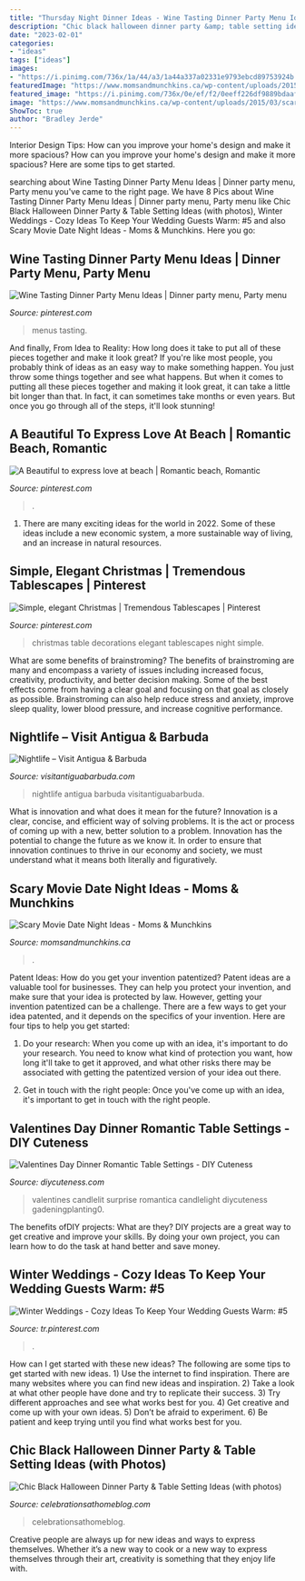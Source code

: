 ```yaml
---
title: "Thursday Night Dinner Ideas - Wine Tasting Dinner Party Menu Ideas"
description: "Chic black halloween dinner party &amp; table setting ideas (with photos)"
date: "2023-02-01"
categories:
- "ideas"
tags: ["ideas"]
images:
- "https://i.pinimg.com/736x/1a/44/a3/1a44a337a02331e9793ebcd89753924b.jpg"
featuredImage: "https://www.momsandmunchkins.ca/wp-content/uploads/2015/03/scary-movie-date-night-printables-2.jpg"
featured_image: "https://i.pinimg.com/736x/0e/ef/f2/0eeff226df9889bdaaf3578e4a8f8708.jpg"
image: "https://www.momsandmunchkins.ca/wp-content/uploads/2015/03/scary-movie-date-night-printables-2.jpg"
ShowToc: true
author: "Bradley Jerde"
---
```



Interior Design Tips: How can you improve your home's design and make it more spacious?
How can you improve your home's design and make it more spacious? Here are some tips to get started.

	

		
searching about Wine Tasting Dinner Party Menu Ideas | Dinner party menu, Party menu you've came to the right page. We have 8 Pics about Wine Tasting Dinner Party Menu Ideas | Dinner party menu, Party menu like Chic Black Halloween Dinner Party &amp; Table Setting Ideas (with photos), Winter Weddings - Cozy Ideas To Keep Your Wedding Guests Warm: #5 and also Scary Movie Date Night Ideas - Moms &amp; Munchkins. Here you go:
		
    
## Wine Tasting Dinner Party Menu Ideas | Dinner Party Menu, Party Menu

<img loading=lazy src="https://i.pinimg.com/736x/0e/ef/f2/0eeff226df9889bdaaf3578e4a8f8708.jpg" onerror="this.onerror=null;this.src='https://tse1.mm.bing.net/th?id=OIP.z6rZrZE3QRtwEC4OZWoWnwAAAA&amp;pid=15.1';" alt="Wine Tasting Dinner Party Menu Ideas | Dinner party menu, Party menu">

_Source: pinterest.com_

>menus tasting. 

	

And finally, From Idea to Reality: How long does it take to put all of these pieces together and make it look great?
If you're like most people, you probably think of ideas as an easy way to make something happen. You just throw some things together and see what happens. But when it comes to putting all these pieces together and making it look great, it can take a little bit longer than that. In fact, it can sometimes take months or even years. But once you go through all of the steps, it'll look stunning!

    
## A Beautiful To Express Love At Beach | Romantic Beach, Romantic

<img loading=lazy src="https://i.pinimg.com/736x/1a/44/a3/1a44a337a02331e9793ebcd89753924b.jpg" onerror="this.onerror=null;this.src='https://tse2.mm.bing.net/th?id=OIP.Tc2O2SBp1gt0S-7EWgbNDQHaMu&amp;pid=15.1';" alt="A Beautiful to express love at beach | Romantic beach, Romantic">

_Source: pinterest.com_

>. 

	

1. There are many exciting ideas for the world in 2022. Some of these ideas include a new economic system, a more sustainable way of living, and an increase in natural resources.

    
## Simple, Elegant Christmas | Tremendous Tablescapes | Pinterest

<img loading=lazy src="https://i.pinimg.com/736x/46/ea/4a/46ea4a7da2d5b95657ba5e623fe79aeb.jpg" onerror="this.onerror=null;this.src='https://tse4.mm.bing.net/th?id=OIP.rsuv7MmQlGpWcmBOJ8XPcAHaLL&amp;pid=15.1';" alt="Simple, elegant Christmas | Tremendous Tablescapes | Pinterest">

_Source: pinterest.com_

>christmas table decorations elegant tablescapes night simple. 

	

What are some benefits of brainstroming?
The benefits of brainstroming are many and encompass a variety of issues including increased focus, creativity, productivity, and better decision making. Some of the best effects come from having a clear goal and focusing on that goal as closely as possible. Brainstroming can also help reduce stress and anxiety, improve sleep quality, lower blood pressure, and increase cognitive performance.

    
## Nightlife – Visit Antigua &amp; Barbuda

<img loading=lazy src="https://visitantiguabarbuda.com/wp-content/uploads/sea-side-dinner-lounge.jpg" onerror="this.onerror=null;this.src='https://tse3.mm.bing.net/th?id=OIP.40ieQMcFZHSlxe_RvA25IgHaEK&amp;pid=15.1';" alt="Nightlife – Visit Antigua &amp; Barbuda">

_Source: visitantiguabarbuda.com_

>nightlife antigua barbuda visitantiguabarbuda. 

	

What is innovation and what does it mean for the future?
Innovation is a clear, concise, and efficient way of solving problems. It is the act or process of coming up with a new, better solution to a problem. Innovation has the potential to change the future as we know it. In order to ensure that innovation continues to thrive in our economy and society, we must understand what it means both literally and figuratively.

    
## Scary Movie Date Night Ideas - Moms &amp; Munchkins

<img loading=lazy src="https://www.momsandmunchkins.ca/wp-content/uploads/2015/03/scary-movie-date-night-printables-2.jpg" onerror="this.onerror=null;this.src='https://tse3.mm.bing.net/th?id=OIP.t9C_p76WtvEDps5HAfCITwHaKZ&amp;pid=15.1';" alt="Scary Movie Date Night Ideas - Moms &amp; Munchkins">

_Source: momsandmunchkins.ca_

>. 

	

Patent Ideas: How do you get your invention patentized?
Patent ideas are a valuable tool for businesses. They can help you protect your invention, and make sure that your idea is protected by law. However, getting your invention patentized can be a challenge. There are a few ways to get your idea patented, and it depends on the specifics of your invention. Here are four tips to help you get started: 
1. Do your research: When you come up with an idea, it's important to do your research. You need to know what kind of protection you want, how long it'll take to get it approved, and what other risks there may be associated with getting the patentized version of your idea out there. 

2. Get in touch with the right people: Once you've come up with an idea, it's important to get in touch with the right people.

    
## Valentines Day Dinner Romantic Table Settings - DIY Cuteness

<img loading=lazy src="https://diycuteness.com/wp-content/uploads/2019/12/Valentines-Day-Dinner-Romantic-Table-Settings-9.jpg" onerror="this.onerror=null;this.src='https://tse1.mm.bing.net/th?id=OIP.Xn-arz10oaYd3m-oGcJDgwHaNJ&amp;pid=15.1';" alt="Valentines Day Dinner Romantic Table Settings - DIY Cuteness">

_Source: diycuteness.com_

>valentines candlelit surprise romantica candlelight diycuteness gadeningplanting0. 

	

The benefits ofDIY projects: What are they?
DIY projects are a great way to get creative and improve your skills. By doing your own project, you can learn how to do the task at hand better and save money.

    
## Winter Weddings - Cozy Ideas To Keep Your Wedding Guests Warm: #5

<img loading=lazy src="https://i.pinimg.com/736x/9c/24/a1/9c24a10d9554b08bfeaa3a56d437832c.jpg" onerror="this.onerror=null;this.src='https://tse2.mm.bing.net/th?id=OIP.cko0Hnxj64wT3KrP-_E_9AHaKT&amp;pid=15.1';" alt="Winter Weddings - Cozy Ideas To Keep Your Wedding Guests Warm: #5">

_Source: tr.pinterest.com_

>. 

	

How can I get started with these new ideas?
The following are some tips to get started with new ideas. 1) Use the internet to find inspiration. There are many websites where you can find new ideas and inspiration. 2) Take a look at what other people have done and try to replicate their success. 3) Try different approaches and see what works best for you. 4) Get creative and come up with your own ideas. 5) Don’t be afraid to experiment. 6) Be patient and keep trying until you find what works best for you.

    
## Chic Black Halloween Dinner Party &amp; Table Setting Ideas (with Photos)

<img loading=lazy src="https://celebrationsathomeblog.com/wp-content/uploads/2017/10/halloween-table-setting-ideas-630x948.jpg" onerror="this.onerror=null;this.src='https://tse2.mm.bing.net/th?id=OIP.hAdiIQplxZcb2VjAmWJerwHaLJ&amp;pid=15.1';" alt="Chic Black Halloween Dinner Party &amp; Table Setting Ideas (with photos)">

_Source: celebrationsathomeblog.com_

>celebrationsathomeblog. 

	

Creative people are always up for new ideas and ways to express themselves. Whether it’s a new way to cook or a new way to express themselves through their art, creativity is something that they enjoy life with.

